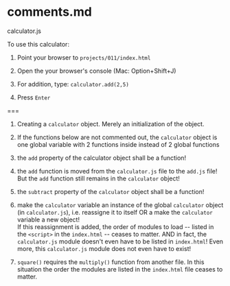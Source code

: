 comments.md
===
calculator.js
 
To use this calculator:

1) Point your browser to `projects/011/index.html`

2) Open the your browser's console (Mac: Option+Shift+J) 

3) For addition, type: `calculator.add(2,5)`

4) Press `Enter`

===
1) Creating a `calculator` object. Merely an initialization of the object.

3) If the functions below are not commented out, the `calculator` object is one global variable with 2 functions inside
    instead of 2 global functions

10) the `add` property of the calculator object shall be a function!

12) the `add` function is moved from the `calculator.js` file to the `add.js` file! 
    But the `add` function still remains in the `calculator` object!

20) the `subtract` property of the `calculator` object shall be a function!

40)  make the `calculator` variable an instance of the global `calculator` object (in `calculator.js`), i.e. reassigne it to itself OR a make the `calculator` variable a new object!  
  If this reassignment is added, the order of modules to load -- listed in the `<script>` in the `index.html` -- ceases to matter. 
  AND in fact, the `calculator.js` module doesn't even have to be listed in `index.html`! 
  Even more, this `calculator.js` module does not even have to exist!

50) `square()` requires the `multiply()` function from another file. In this situation the order the modules are listed in the `index.html` file ceases to matter.  



